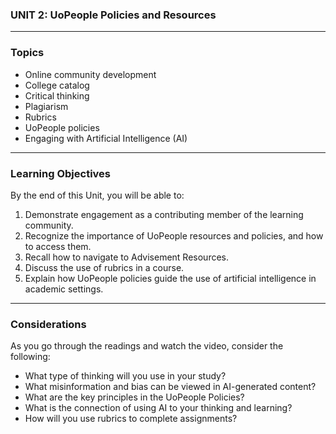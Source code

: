 ### UNIT 2: UoPeople Policies and Resources
---
### Topics
- Online community development
- College catalog
- Critical thinking
- Plagiarism
- Rubrics
- UoPeople policies
- Engaging with Artificial Intelligence (AI)
---
### Learning Objectives
By the end of this Unit, you will be able to:
1. Demonstrate engagement as a contributing member of the learning community.
2. Recognize the importance of UoPeople resources and policies, and how to access them.
3. Recall how to navigate to Advisement Resources.
4. Discuss the use of rubrics in a course.
5. Explain how UoPeople policies guide the use of artificial intelligence in academic settings.
---
### Considerations
As you go through the readings and watch the video, consider the following: 
- What type of thinking will you use in your study?
- What misinformation and bias can be viewed in AI-generated content?
- What are the key principles in the UoPeople Policies?
- What is the connection of using AI to your thinking and learning?
- How will you use rubrics to complete assignments?